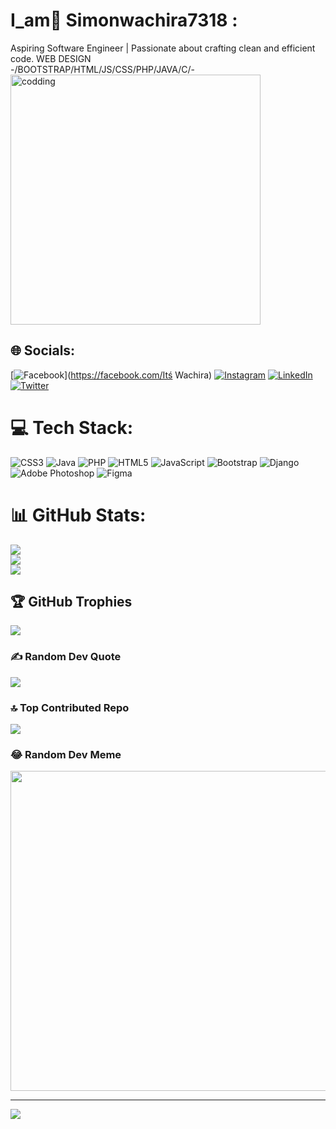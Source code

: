 # I_am💫 Simonwachira7318 :
Aspiring Software Engineer | Passionate about crafting clean and efficient code. WEB DESIGN<br>-/BOOTSTRAP/HTML/JS/CSS/PHP/JAVA/C/-
<img align="center" alt="codding" width="400" src="url(./WhatsApp Image 2023-08-06 at 14.34.36)">
## 🌐 Socials:
[![Facebook](https://img.shields.io/badge/Facebook-%231877F2.svg?logo=Facebook&logoColor=white)](https://facebook.com/Itś Wachira) [![Instagram](https://img.shields.io/badge/Instagram-%23E4405F.svg?logo=Instagram&logoColor=white)](https://instagram.com/its__wachira) [![LinkedIn](https://img.shields.io/badge/LinkedIn-%230077B5.svg?logo=linkedin&logoColor=white)](https://linkedin.com/in/simon-wachira) [![Twitter](https://img.shields.io/badge/Twitter-%231DA1F2.svg?logo=Twitter&logoColor=white)](https://twitter.com/@Its_wachira2) 

# 💻 Tech Stack:
![CSS3](https://img.shields.io/badge/css3-%231572B6.svg?style=for-the-badge&logo=css3&logoColor=white) ![Java](https://img.shields.io/badge/java-%23ED8B00.svg?style=for-the-badge&logo=java&logoColor=white) ![PHP](https://img.shields.io/badge/php-%23777BB4.svg?style=for-the-badge&logo=php&logoColor=white) ![HTML5](https://img.shields.io/badge/html5-%23E34F26.svg?style=for-the-badge&logo=html5&logoColor=white) ![JavaScript](https://img.shields.io/badge/javascript-%23323330.svg?style=for-the-badge&logo=javascript&logoColor=%23F7DF1E) ![Bootstrap](https://img.shields.io/badge/bootstrap-%23563D7C.svg?style=for-the-badge&logo=bootstrap&logoColor=white) ![Django](https://img.shields.io/badge/django-%23092E20.svg?style=for-the-badge&logo=django&logoColor=white) ![Adobe Photoshop](https://img.shields.io/badge/adobephotoshop-%2331A8FF.svg?style=for-the-badge&logo=adobephotoshop&logoColor=white) 	![Figma](https://img.shields.io/badge/figma-%23F24E1E.svg?style=for-the-badge&logo=figma&logoColor=white)
# 📊 GitHub Stats:
![](https://github-readme-stats.vercel.app/api?username=Simonwachira7318&theme=dark&hide_border=false&include_all_commits=true&count_private=true)<br/>
![](https://github-readme-streak-stats.herokuapp.com/?user=Simonwachira7318&theme=dark&hide_border=false)<br/>
![](https://github-readme-stats.vercel.app/api/top-langs/?username=Simonwachira7318&theme=dark&hide_border=false&include_all_commits=true&count_private=true&layout=compact)

## 🏆 GitHub Trophies
![](https://github-profile-trophy.vercel.app/?username=Simonwachira7318&theme=radical&no-frame=false&no-bg=false&margin-w=4)

### ✍️ Random Dev Quote
![](https://quotes-github-readme.vercel.app/api?type=horizontal&theme=radical)

### 🔝 Top Contributed Repo
![](https://github-contributor-stats.vercel.app/api?username=Simonwachira7318&limit=5&theme=dark&combine_all_yearly_contributions=true)

### 😂 Random Dev Meme
<img src="https://rm.up.railway.app/" width="512px"/>

---
[![](https://visitcount.itsvg.in/api?id=Simonwachira7318&icon=0&color=0)](https://visitcount.itsvg.in)

<!-- Proudly created with GPRM ( https://gprm.itsvg.in ) -->

